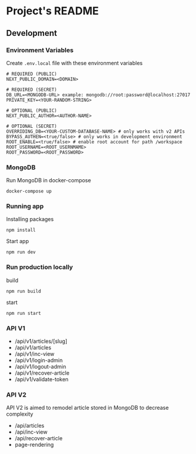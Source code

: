 # Project's README

## Development

### Environment Variables

Create `.env.local` file with these environment variables
```
# REQUIRED (PUBLIC)
NEXT_PUBLIC_DOMAIN=<DOMAIN>

# REQUIRED (SECRET)
DB_URL=<MONGODB-URL> example: mongodb://root:password@localhost:27017
PRIVATE_KEY=<YOUR-RANDOM-STRING>

# OPTIONAL (PUBLIC)
NEXT_PUBLIC_AUTHOR=<AUTHOR-NAME>

# OPTIONAL (SECRET)
OVERRIDING_DB=<YOUR-CUSTOM-DATABASE-NAME> # only works with v2 APIs
BYPASS_AUTHEN=<true/false> # only works in development environment
ROOT_ENABLE=<true/false> # enable root account for path /workspace
ROOT_USERNAME=<ROOT_USERNMAME>
ROOT_PASSWORD=<ROOT_PASSWORD>
```

### MongoDB

Run MongoDB in docker-compose
```
docker-compose up
```

### Running app

Installing packages
```
npm install
```

Start app
```
npm run dev
```

### Run production locally

build
```
npm run build
```

start
```
npm run start
```

### API V1

- /api/v1/articles/[slug]
- /api/v1/articles
- /api/v1/inc-view
- /api/v1/login-admin
- /api/v1/logout-admin
- /api/v1/recover-article
- /api/v1/validate-token

### API V2

API V2 is aimed to remodel article stored in MongoDB to decrease complexity

- /api/articles
- /api/inc-view
- /api/recover-article
- page-rendering
